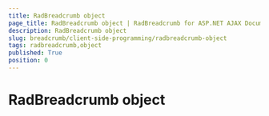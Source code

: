 ```yaml
---
title: RadBreadcrumb object
page_title: RadBreadcrumb object | RadBreadcrumb for ASP.NET AJAX Documentation
description: RadBreadcrumb object
slug: breadcrumb/client-side-programming/radbreadcrumb-object
tags: radbreadcrumb,object
published: True
position: 0
---
```


# RadBreadcrumb object


